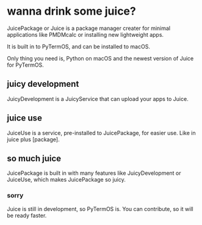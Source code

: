 # wanna drink some juice?
JuicePackage or Juice is a package manager creater for minimal applications like PMDMcalc or installing new lightweight apps.

It is built in to PyTermOS, and can be installed to macOS.

Only thing you need is, Python on macOS and the newest version of Juice for PyTermOS.

## juicy development
JuicyDevelopment is a JuicyService that can upload your apps to Juice.

## juice use
JuiceUse is a service, pre-installed to JuicePackage, for easier use. Like in juice plus [package].

## so much juice
JuicePackage is built in with many features like JuicyDevelopment or JuiceUse, which makes JuicePackage so juicy.

### sorry
Juice is still in development, so PyTermOS is. You can contribute, so it will be ready faster.
